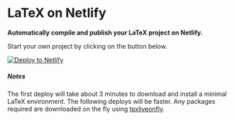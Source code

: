 # LaTeX on Netlify

**Automatically compile and publish your LaTeX project on Netlify.**

Start your own project by clicking on the button below.

[![Deploy to Netlify](https://www.netlify.com/img/deploy/button.svg)](https://app.netlify.com/start/deploy?repository=https://github.com/frangio/netlify-latex)

##### Notes

The first deploy will take about 3 minutes to download and install a minimal LaTeX environment. The following deploys will be faster. Any packages required are downloaded on the fly using [texliveonfly](https://www.ctan.org/pkg/texliveonfly).
